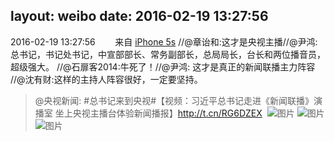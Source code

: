 layout: weibo
date: 2016-02-19 13:27:56
---
<meta name="referrer" content="no-referrer" />

2016-02-19 13:27:56  &nbsp;&nbsp;&nbsp;&nbsp;&nbsp;&nbsp; 来自 <a href="sinaweibo://customweibosource" rel="nofollow">iPhone 5s</a>
//@章诒和:这才是央视主播//@尹鸿: 总书记，书记处书记，中宣部部长、常务副部长，总局局长，台长和两位播音员，超级强大。 //@石扉客2014:牛死了！//@尹鸿: 这才是真正的新闻联播主力阵容 //@沈有财:这样的主持人阵容很好，一定要坚持。
>  @央视新闻: #总书记来到央视#【视频：习近平总书记走进《新闻联播》演播室 坐上央视主播台体验新闻播报】http://t.cn/RG6DZEX ​​​
>  ![图片](https://ww3.sinaimg.cn/large/9e5389bbjw1f14kau6dykg205s03db29.gif)
>  ![图片](https://ww3.sinaimg.cn/large/9e5389bbjw1f14kattxycg205s03dnpd.gif)
>  ![图片](https://ww1.sinaimg.cn/large/9e5389bbjw1f14kcbivabj21130tz79y.jpg)
